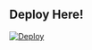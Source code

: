## Deploy Here!
[![Deploy](https://www.herokucdn.com/deploy/button.svg)](https://dashboard.heroku.com/new?template=https://github.com/gillzxo/patchnew/tree/slam)
